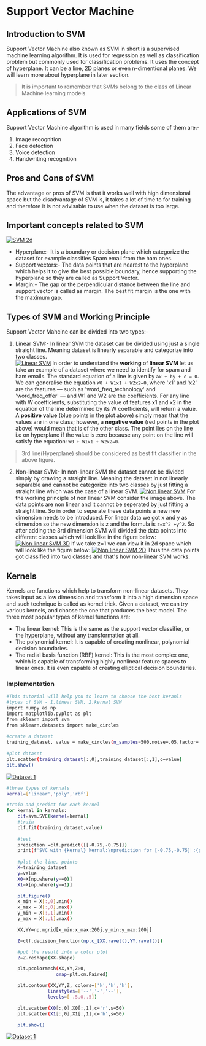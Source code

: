 # Support Vector Machine
## Introduction to SVM
Support Vector Machine also known as SVM in short is a supervised machine learning algorithm. It is used for regression as well as classification problem but commonly used for classification problems. It uses the concept of hyperplane. It can be a line, 2D planes or even n-dimentional planes. We will learn more about hyperplane in later section.

> It is important to remember that SVMs belong to the class of Linear Machine learning models. 

## Applications of SVM
Support Vector Machine algorithm is used in many fields some of them are:-
1.  Image recognition 
2.  Face detection 
3.  Voice detection
4.  Handwriting recognition

## Pros and Cons of SVM
The advantage or pros of SVM is that it works well with high dimensional space but the disadvantage of SVM is, it takes a lot of time to for training and therefore it is not advisable to use when the dataset is too large. 

## Important concepts related to SVM
[![SVM 2d](https://github.com/snozh5/temp/blob/main/SVM%20pic/SVM%202D%20plane.png?raw=true)](https://github.com/snozh5/temp/blob/main/SVM%20pic/SVM%202D%20plane.png)

- Hyperplane:-  It is a boundary or decision plane which categorize the dataset for example classifies Spam email from the ham ones.
- Support vectors:- The data points that are nearest to the hyperplane which helps it to give the best possible boundary, hence supporting the hyperplane so they are called as Support Vector. 
- Margin:- The gap or the perpendicular distance between the line and support vector is called as margin. The best fit margin is the one with the maximum gap. 

## Types of SVM and Working Principle
Support Vector Mahcine can be divided into two types:-
1. Linear SVM:- In linear SVM the dataset can be divided using just a single straight line. Meaning dataset is linearly separable and categorize into two classes.  
[![Linear SVM](https://github.com/snozh5/temp/blob/main/SVM%20pic/Linear%20SVM.png?raw=true)](https://github.com/snozh5/temp/blob/main/SVM%20pic/Linear%20SVM.png)
In order to understand the **working** of **linear SVM** let us take an example of a dataset where we need to identify for spam and ham emails. The standard equation of a line is given by `ax + by + c = 0`. We can generalise the equation `W0 + W1x1 + W2x2=0`, where 'x1' and 'x2' are the features — such as 'word_freq_technology' and 'word_freq_offer' — and W1 and W2 are the coefficients. For any line with W coefficients, substituting the value of features x1 and x2 in the equation of the line determined by its W coefficients, will return a value.   
A **positive value** (blue points in the plot above) simply mean that the values are in one class; however, a **negative value** (red points in the plot above) would mean that is of the other class. The point lies on the line i.e on hyperplane if the value is zero because any point on the line will satisfy the equation: `W0 + W1x1 + W2x2=0`.
> 3rd line(Hyperplane) should be considered as best fit classifier in the above figure. 
2. Non-linear SVM:- In non-linear SVM the dataset cannot be divided simply by drawing a straight line. Meaning the dataset in not linearly separable and cannot be categorize into two classes by just fitting a straight line which was the case of a linear SVM.
[![Non linear SVM](https://github.com/snozh5/temp/blob/main/SVM%20pic/Non%20linear%20SVM.PNG?raw=true)](https://github.com/snozh5/temp/blob/main/SVM%20pic/Non%20linear%20SVM.PNG)
For the working principle of non linear SVM consider the image above. The data points are non linear and it cannot be seperated by just fitting a straight line. So in order to seperate these data points a new new dimension needs to be introduced. For linear data we got x and y as dimension so the new dimension is z and the formula is `z=x^2 +y^2`. So after adding the 3rd dimension SVM will divided the data points into different classes which will look like in the figure below:
[![Non linear SVM 3D](https://github.com/snozh5/temp/blob/main/SVM%20pic/Non%20linear%20SVM%203D.PNG?raw=true)](https://github.com/snozh5/temp/blob/main/SVM%20pic/Non%20linear%20SVM%203D.PNG)
If we take z=1 we can view it in 2d space which will look like the figure below:
[![Non linear SVM 2D](https://github.com/snozh5/temp/blob/main/SVM%20pic/Non%20linear%20SVM%202D.PNG?raw=true)](https://github.com/snozh5/temp/blob/main/SVM%20pic/Non%20linear%20SVM%202D.PNG)
Thus the data points got classified into two classes and that's how non-linear SVM works. 

## Kernels 

 Kernels are functions which help to transform non-linear datasets. They takes input as a low dimension and transform it into a high dimension space and such technique is called as kernel trick. Given a dataset, we can try various kernels, and choose the one that produces the best model. The three most popular types of kernel functions are:

- The linear kernel: This is the same as the support vector classifier, or the hyperplane, without any transformation at all. 
- The polynomial kernel: It is capable of creating nonlinear, polynomial decision boundaries. 
- The radial basis function (RBF) kernel: This is the most complex one, which is capable of transforming highly nonlinear feature spaces to linear ones. It is even capable of creating elliptical decision boundaries.

### Implementation
```sh
#This tutorial will help you to learn to choose the best keranls
#types of SVM - 1.linear SVM, 2.kernal SVM
import numpy as np 
import matplotlib.pyplot as plt 
from sklearn import svm 
from sklearn.datasets import make_circles
 
#create a dataset 
training_dataset, value = make_circles(n_samples=500,noise=.05,factor=.5)
 
#plot dataset 
plt.scatter(training_dataset[:,0],training_dataset[:,1],c=value) 
plt.show()
```
[![Dataset 1](https://github.com/snozh5/temp/blob/main/SVM%20pic/dataset1.PNG?raw=true)](https://github.com/snozh5/temp/blob/main/SVM%20pic/dataset1.PNG)

```sh
#three types of kernals 
kernal=['linear','poly','rbf']
```
```sh
#train and predict for each kernel
for kernal in kernals:
    clf=svm.SVC(kernel=kernal)
    #train
    clf.fit(training_dataset,value)
    
    #test
    prediction =clf.predict([[-0.75,-0.75]])
    print(f'SVC with {kernal} kernal:\nprediction for [-0.75,-0.75] :{prediction}')
   
    #plot the line, points
    X=training_dataset
    y=value
    X0=X[np.where(y==0)]
    X1=X[np.where(y==1)]

    plt.figure()
    x_min = X[:,0].min()
    x_max = X[:,0].max()
    y_min = X[:,1].min()
    y_max = X[:,1].max()

    XX,YY=np.mgrid[x_min:x_max:200j,y_min:y_max:200j]

    Z=clf.decision_function(np.c_[XX.ravel(),YY.ravel()])

    #put the result into a color plot
    Z=Z.reshape(XX.shape)

    plt.pcolormesh(XX,YY,Z>0,
                  cmap=plt.cm.Paired)

    plt.contour(XX,YY,Z, colors=['k','k','k'],
               linestyles=['--','-','--'],
               levels=[-.5,0,.5])

    plt.scatter(X0[:,0],X0[:,1],c='r',s=50)
    plt.scatter(X1[:,0],X1[:,1],c='b',s=50)

    plt.show()
```
[![Dataset 1](https://github.com/snozh5/temp/blob/main/SVM%20pic/resultK.PNG?raw=true)](https://github.com/snozh5/temp/blob/main/SVM%20pic/resultK.PNG)






